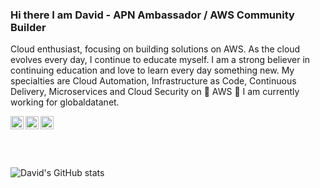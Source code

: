 ### Hi there I am David - APN Ambassador / AWS Community Builder

Cloud enthusiast, focusing on building solutions on AWS. As the cloud evolves every day, I continue to educate myself.
I am a strong believer in continuing education and love to learn every day something new. My specialties are Cloud Automation, Infrastructure as Code, Continuous Delivery, Microservices and Cloud Security on 🧡 AWS 🧡
I am currently working for globaldatanet.


<a href="https://twitter.com/DAKNHH">
  <img align="left" alt="David | Twitter" width="21px" src="https://raw.githubusercontent.com/anuraghazra/anuraghazra/master/assets/twitter.svg" />
</a>
<a href="https://www.linkedin.com/in/daknhh/">
  <img align="left" alt="David | Linkedin" width="21px" src="https://image.flaticon.com/icons/svg/174/174857.svg" />
</a>
<a href="https://aws.amazon.com/partners/ambassadors/?cards-body.sort-by=item.additionalFields.ambassadorName&cards-body.sort-order=asc&cards-body.q=david%2Bkrohn&cards-body.q_operator=AND">
  <img align="left" alt="David | AWS " width="21px" src="http://d3gih7jbfe3jlq.cloudfront.net/AWS-Podcast-Title-Art.jpg" />
</a>



<br />
<br /><br />
<br />

![David's GitHub stats](https://github-readme-stats.vercel.app/api?username=daknhh&show_icons=true&theme=blueberry)


<!--
**daknhh/daknhh** is a ✨ _special_ ✨ repository because its `README.md` (this file) appears on your GitHub profile.


